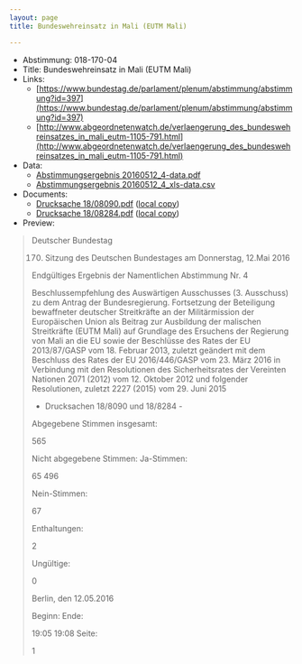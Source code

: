 ```yaml
---
layout: page
title: Bundeswehreinsatz in Mali (EUTM Mali)

---
```


* Abstimmung: 018-170-04
* Title: Bundeswehreinsatz in Mali (EUTM Mali)
* Links: 
    * [https://www.bundestag.de/parlament/plenum/abstimmung/abstimmung?id=397](https://www.bundestag.de/parlament/plenum/abstimmung/abstimmung?id=397)
    * [http://www.abgeordnetenwatch.de/verlaengerung_des_bundeswehreinsatzes_in_mali_eutm-1105-791.html](http://www.abgeordnetenwatch.de/verlaengerung_des_bundeswehreinsatzes_in_mali_eutm-1105-791.html)
* Data: 
    * [Abstimmungsergebnis 20160512_4-data.pdf](/abstimmungsliste/20160512_4-data.pdf)
    * [Abstimmungsergebnis 20160512_4_xls-data.csv](/abstimmungsliste/analyses/20160512_4_xls-data.csv)
* Documents: 
    * [Drucksache 18/08090.pdf](http://dip21.bundestag.de/dip21/btd/18/080/1808090.pdf) ([local copy](/abstimmungsdaten/018-170-04/1808090.pdf))
    * [Drucksache 18/08284.pdf](http://dip21.bundestag.de/dip21/btd/18/082/1808284.pdf) ([local copy](/abstimmungsdaten/018-170-04/1808284.pdf))
* Preview: 
> Deutscher Bundestag
> 
> 170. Sitzung des Deutschen Bundestages
> am Donnerstag, 12.Mai 2016
> 
> Endgültiges Ergebnis der Namentlichen Abstimmung Nr. 4
> 
> Beschlussempfehlung des Auswärtigen Ausschusses (3. Ausschuss) zu dem Antrag der
> Bundesregierung.
> Fortsetzung der Beteiligung bewaffneter deutscher Streitkräfte an der Militärmission der
> Europäischen Union als Beitrag zur Ausbildung der malischen Streitkräfte (EUTM Mali)
> auf Grundlage des Ersuchens der Regierung von Mali an die EU sowie der Beschlüsse des
> Rates der EU 2013/87/GASP vom 18. Februar 2013, zuletzt geändert mit dem Beschluss des
> Rates der EU 2016/446/GASP vom 23. März 2016 in Verbindung mit den Resolutionen des
> Sicherheitsrates der Vereinten Nationen 2071 (2012) vom 12. Oktober 2012 und folgender
> Resolutionen, zuletzt 2227 (2015) vom 29. Juni 2015
> - Drucksachen 18/8090 und 18/8284 -
> 
> Abgegebene Stimmen insgesamt:
> 
> 565
> 
> Nicht abgegebene Stimmen:
> Ja-Stimmen:
> 
> 65
> 496
> 
> Nein-Stimmen:
> 
> 67
> 
> Enthaltungen:
> 
> 2
> 
> Ungültige:
> 
> 0
> 
> Berlin, den 12.05.2016
> 
> Beginn:
> Ende:
> 
> 19:05
> 19:08
> Seite:
> 
> 1
> 
> 
